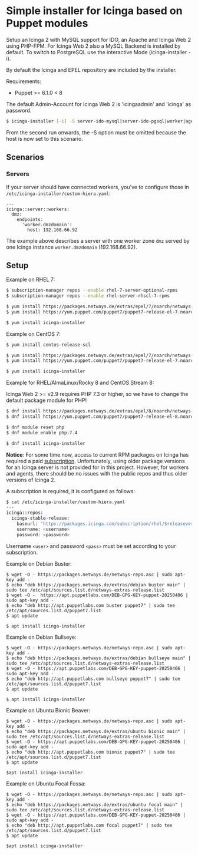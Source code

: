 # Simple installer for Icinga based on Puppet modules

Setup an Icinga 2 with MySQL support for IDO, an Apache and Icinga Web 2 using PHP-FPM. For Icinga Web 2 also a MySQL Backend is installed by default. To switch to PostgreSQL use the interactive Mode (icinga-installer -i).

By default the Icinga and EPEL repository are included by the installer.

Requirements:
 * Puppet >= 6.1.0 < 8

The default Admin-Account for Icinga Web 2 is 'icingaadmin' and 'icinga' as password.

```bash
$ icinga-installer [-i] -S server-ido-mysql|server-ido-pgsql|worker|agent
```

From the second run onwards, the -S option must be omitted because the host is now set to this scenario.


## Scenarios

### Servers

If your server should have connected workers, you've to configure those in `/etc/icinga-installer/custom-hiera.yaml`:

```
---
icinga::server::workers:
  dmz:
    endpoints:
      'worker.dmzdomain':
        host: 192.168.66.92
```

The example above describes a server with one worker zone `dmz` served by one Icinga instance `worker.dmzdomain` (192.168.66.92).


## Setup

Example on RHEL 7:

```bash
$ subscription-manager repos --enable rhel-7-server-optional-rpms
$ subscription-manager repos --enable rhel-server-rhscl-7-rpms

$ yum install https://packages.netways.de/extras/epel/7/noarch/netways-extras-release/netways-extras-release-7-1.el7.netways.noarch.rpm
$ yum install https://yum.puppet.com/puppet7/puppet7-release-el-7.noarch.rpm

$ yum install icinga-installer
```

Example on CentOS 7:

```bash
$ yum install centos-release-scl

$ yum install https://packages.netways.de/extras/epel/7/noarch/netways-extras-release/netways-extras-release-7-1.el7.netways.noarch.rpm
$ yum install https://yum.puppet.com/puppet7/puppet7-release-el-7.noarch.rpm

$ yum install icinga-installer
```

Example for RHEL/AlmaLinux/Rocky 8 and CentOS Stream 8:

Icinga Web 2 >= v2.9 requires PHP 7.3 or higher, so we have to change the default package module for PHP!

```bash
$ dnf install https://packages.netways.de/extras/epel/8/noarch/netways-extras-release/netways-extras-release-8-1.el8.netways.noarch.rpm
$ dnf install https://yum.puppet.com/puppet7/puppet7-release-el-8.noarch.rpm

$ dnf module reset php
$ dnf module enable php:7.4

$ dnf install icinga-installer
```

**Notice**: For some time now, access to current RPM packages on Icinga has required a paid [subscription](https://icinga.com/subscription). Unfortunately, using older package versions for an Icinga server is not provided for in this project. However, for workers and agents, there should be no issues with the public repos and thus older versions of Icinga 2.

A subscription is required, it is configured as follows:

```bash
$ cat /etc/icinga-installer/custom-hiera.yaml
---
icinga::repos:
  icinga-stable-release:
    baseurl: 'https://packages.icinga.com/subscription/rhel/$releasever/release/'
    username: <username>
    password: <password>
```

Username `<user>` and password `<pass>` must be set according to your subscription.

Example on Debian Buster:

```
$ wget -O - https://packages.netways.de/netways-repo.asc | sudo apt-key add -
$ echo "deb https://packages.netways.de/extras/debian buster main" | sudo tee /etc/apt/sources.list.d/netways-extras-release.list
$ wget -O -  https://apt.puppetlabs.com/DEB-GPG-KEY-puppet-20250406 | sudo apt-key add -
$ echo "deb http://apt.puppetlabs.com buster puppet7" | sudo tee /etc/apt/sources.list.d/puppet7.list
$ apt update

$ apt install icinga-installer
```

Example on Debian Bullseye:

```
$ wget -O - https://packages.netways.de/netways-repo.asc | sudo apt-key add -
$ echo "deb https://packages.netways.de/extras/debian bullseye main" | sudo tee /etc/apt/sources.list.d/netways-extras-release.list
$ wget -O - https://apt.puppetlabs.com/DEB-GPG-KEY-puppet-20250406 | sudo apt-key add -
$ echo "deb http://apt.puppetlabs.com bullseye puppet7" | sudo tee /etc/apt/sources.list.d/puppet7.list
$ apt update

$ apt install icinga-installer
```

Example on Ubuntu Bionic Beaver:

```
$ wget -O - https://packages.netways.de/netways-repo.asc | sudo apt-key add -
$ echo "deb https://packages.netways.de/extras/ubuntu bionic main" | sudo tee /etc/apt/sources.list.d/netways-extras-release.list
$ wget -O - https://apt.puppetlabs.com/DEB-GPG-KEY-puppet-20250406 | sudo apt-key add -
$ echo "deb http://apt.puppetlabs.com bionic puppet7" | sudo tee /etc/apt/sources.list.d/puppet7.list
$ apt update

$apt install icinga-installer
```

Example on Ubuntu Focal Fossa:

```
$ wget -O - https://packages.netways.de/netways-repo.asc | sudo apt-key add -
$ echo "deb https://packages.netways.de/extras/ubuntu focal main" | sudo tee /etc/apt/sources.list.d/netways-extras-release.list
$ wget -O - https://apt.puppetlabs.com/DEB-GPG-KEY-puppet-20250406 | sudo apt-key add -
$ echo "deb http://apt.puppetlabs.com focal puppet7" | sudo tee /etc/apt/sources.list.d/puppet7.list
$ apt update

$apt install icinga-installer
```

